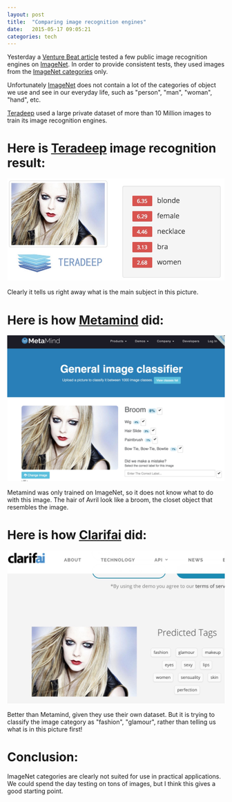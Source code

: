 ```yaml
---
layout: post
title:  "Comparing image recognition engines"
date:   2015-05-17 09:05:21
categories: tech
---
```


Yesterday a [Venture Beat article] tested a few public image recognition engines on [ImageNet]. In order to provide consistent tests, they used images from the [ImageNet categories](http://image-net.org/challenges/LSVRC/2014/browse-synsets) only.


Unfortunately [ImageNet] does not contain a lot of the categories of object we use and see in our everyday life, such as "person", "man", "woman", "hand", etc.

[Teradeep] used a large private dataset of more than 10 Million images to train its image recognition engines.



# Here is [Teradeep] image recognition result:
![avril-td](/assets/image-rec/Avril-td.jpg)

Clearly it tells us right away what is the main subject in this picture.

# Here is how [Metamind] did:
![avril-metamind](/assets/image-rec/Avril-metamind.jpg)

Metamind was only trained on ImageNet, so it does not know what to do with this image.
The hair of Avril look like a broom, the closet object that resembles the image.


# Here is how [Clarifai] did:
![avril-clarifai](/assets/image-rec/Avril-clarifai.jpg)

Better than Metamind, given they use their own dataset. But it is trying to classify the image category as "fashion", "glamour", rather than telling us what is in this picture first!

# Conclusion:

ImageNet categories are clearly not suited for use in practical applications.
We could spend the day testing on tons of images, but I think this gives a good starting point.


[Venture Beat article]: http://venturebeat.com/2015/05/16/how-stephen-wolframs-image-recognition-tool-performs-against-5-alternatives

[Teradeep]: http://www.teradeep.com/index.html
[Clarifai]: http://www.clarifai.com/
[Metamind]: https://www.metamind.io/
[ImageNet]: http://www.image-net.org/